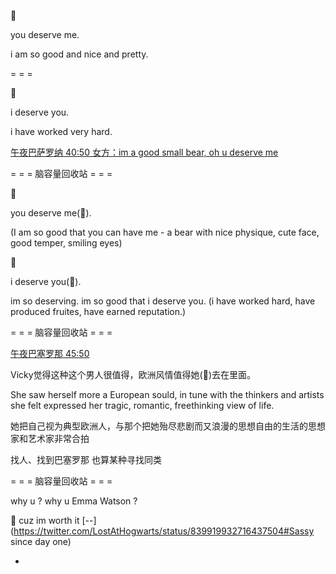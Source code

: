 
🐻

you deserve me.

i am so good and nice and pretty.

= = =

🎁

i deserve you.

i have worked very hard.



[午夜巴萨罗纳 40:50 女方：im a good small bear, oh u deserve me](http://www.bilibili.com/video/av2065903)

= = = 脑容量回收站 = = =

🐻

you deserve me(🐻).

(I am so good that you can have me - a bear with nice physique, cute face, good temper, smiling eyes)

🎁

i deserve you(🎁).

im so deserving. im so good that i deserve you.
(i have worked hard, have produced fruites, have earned reputation.)

= = = 脑容量回收站 = = =

[午夜巴塞罗那 45:50](http://www.bilibili.com/video/av2065903)

Vicky觉得这种这个男人很值得，欧洲风情值得她(🐻)去在里面。

She saw herself more a European sould, in tune with the thinkers and artists she felt expressed her tragic, romantic, freethinking view of life.

她把自己视为典型欧洲人，与那个把她殆尽悲剧而又浪漫的思想自由的生活的思想家和艺术家非常合拍

找人、找到巴塞罗那 也算某种寻找同类

= = = 脑容量回收站 = = =

why u ? why u Emma Watson ?

🐻 cuz im worth it [--](https://twitter.com/LostAtHogwarts/status/839919932716437504#Sassy since day one)

-
